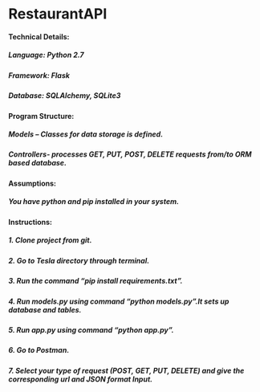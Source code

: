 # RestaurantAPI


#### Technical Details: 

##### Language: Python 2.7 
##### Framework: Flask 
##### Database: SQLAlchemy, SQLite3 

#### Program Structure: 
##### Models – Classes for data storage is defined. 
##### Controllers- processes GET, PUT, POST, DELETE requests from/to ORM based database. 

#### Assumptions: 
##### You have python and pip installed in your system.  

#### Instructions: 
##### 1.	Clone project from git. 
##### 2.	Go to Tesla directory through terminal.  
##### 3.	Run the command “pip install requirements.txt”. 
##### 4.	Run models.py using command “python models.py”.It sets up database and tables. 
##### 5.	Run app.py using command “python app.py”. 
##### 6.	Go to Postman. 
##### 7.	Select your type of request (POST, GET, PUT, DELETE) and give the corresponding url and JSON format Input. 

